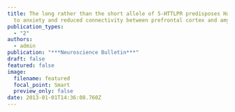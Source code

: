 ```yaml
---
title: The long rather than the short allele of 5-HTTLPR predisposes Han Chinese
  to anxiety and reduced connectivity between prefrontal cortex and amygdala
publication_types:
  - "2"
authors:
  - admin
publication: "***Neuroscience Bulletin***"
draft: false
featured: false
image:
  filename: featured
  focal_point: Smart
  preview_only: false
date: 2013-01-01T14:36:08.760Z
---
```

